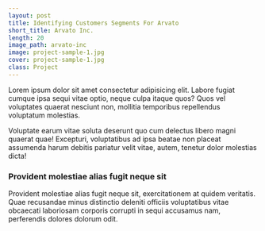 ```yaml
---
layout: post
title: Identifying Customers Segments For Arvato
short_title: Arvato Inc.
length: 20
image_path: arvato-inc
image: project-sample-1.jpg
cover: project-sample-1.jpg
class: Project
---
```


Lorem ipsum dolor sit amet consectetur adipisicing elit. Labore fugiat cumque ipsa sequi vitae optio, neque culpa itaque quos? Quos vel voluptates quaerat nesciunt non, mollitia temporibus repellendus voluptatum molestias.

Voluptate earum vitae soluta deserunt quo cum delectus libero magni quaerat quae! Excepturi, voluptatibus ad ipsa beatae non placeat assumenda harum debitis pariatur velit vitae, autem, tenetur dolor molestias dicta!

### Provident molestiae alias fugit neque sit

Provident molestiae alias fugit neque sit, exercitationem at quidem veritatis. Quae recusandae minus distinctio deleniti officiis voluptatibus vitae obcaecati laboriosam corporis corrupti in sequi accusamus nam, perferendis dolores dolorum odit.
